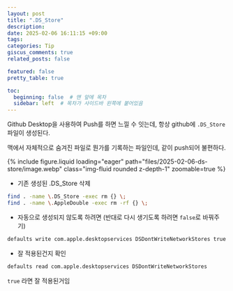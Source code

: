 ```yaml
---
layout: post
title: ".DS_Store"
description:
date: 2025-02-06 16:11:15 +09:00
tags: 
categories: Tip
giscus_comments: true
related_posts: false

featured: false
pretty_table: true

toc:
  beginning: false  # 맨 앞에 목차
  sidebar: left  # 목차가 사이드바 왼쪽에 붙어있음
---
```


Github Desktop을 사용하여 Push를 하면 느낄 수 잇는데, 항상 github에 `.DS_Store` 파일이 생성된다.

맥에서 자체적으로 숨겨진 파일로 뭔가를 기록하는 파일인데, 같이 push되어 불편하다.

{% include figure.liquid loading="eager" path="files/2025-02-06-ds-store/image.webp" class="img-fluid rounded z-depth-1" zoomable=true %}

- 기존 생성된 .DS_Store 삭제

```bash
find . -name \.DS_Store -exec rm {} \;
find . -name \.AppleDouble -exec rm -rf {} \;
```

- 자동으로 생성되지 않도록 하려면 (반대로 다시 생기도록 하려면 `false`로 바꿔주기)

```bash
defaults write com.apple.desktopservices DSDontWriteNetworkStores true
```

- 잘 적용된건지 확인

```bash
defaults read com.apple.desktopservices DSDontWriteNetworkStores
```

`true` 라면 잘 적용된거임